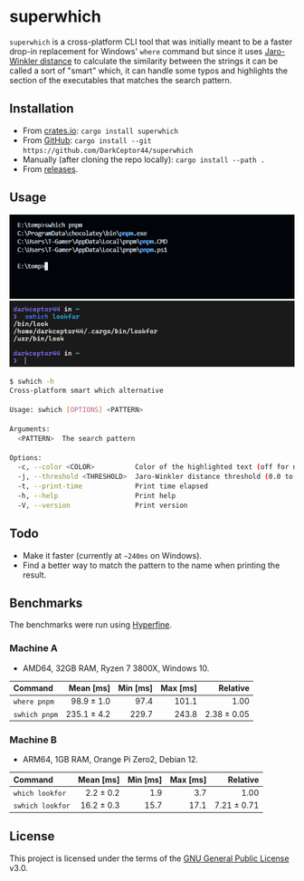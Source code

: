 # superwhich

`superwhich` is a cross-platform CLI tool that was initially meant to be a faster drop-in replacement for Windows' `where` command but since it uses [Jaro-Winkler distance](https://en.wikipedia.org/wiki/Jaro%E2%80%93Winkler_distance) to calculate the similarity between the strings it can be called a sort of "smart" which, it can handle some typos and highlights the section of the executables that matches the search pattern.

## Installation

- From [crates.io](https://crates.io/crates/superwhich): `cargo install superwhich`
- From [GitHub](https://github.com/DarkCeptor44/superwhich): `cargo install --git https://github.com/DarkCeptor44/superwhich`
- Manually (after cloning the repo locally): `cargo install --path .`
- From [releases](https://github.com/DarkCeptor44/superwhich/releases/latest).

## Usage

![usage-windows](assets/usage-windows.png)
![usage-linux](assets/usage-linux.png)

```sh
$ swhich -h
Cross-platform smart which alternative

Usage: swhich [OPTIONS] <PATTERN>

Arguments:
  <PATTERN>  The search pattern

Options:
  -c, --color <COLOR>          Color of the highlighted text (off for no color) [default: blue]
  -j, --threshold <THRESHOLD>  Jaro-Winkler distance threshold (0.0 to 1.0) [default: 0.8]
  -t, --print-time             Print time elapsed
  -h, --help                   Print help
  -V, --version                Print version
```

## Todo

- Make it faster (currently at `~240ms` on Windows).
- Find a better way to match the pattern to the name when printing the result.

## Benchmarks

The benchmarks were run using [Hyperfine](https://github.com/sharkdp/hyperfine).

### Machine A

- AMD64, 32GB RAM, Ryzen 7 3800X, Windows 10.

| Command | Mean [ms] | Min [ms] | Max [ms] | Relative |
|:---|---:|---:|---:|---:|
| `where pnpm` | 98.9 ± 1.0 | 97.4 | 101.1 | 1.00 |
| `swhich pnpm` | 235.1 ± 4.2 | 229.7 | 243.8 | 2.38 ± 0.05 |

### Machine B

- ARM64, 1GB RAM, Orange Pi Zero2, Debian 12.

| Command | Mean [ms] | Min [ms] | Max [ms] | Relative |
|:---|---:|---:|---:|---:|
| `which lookfor` | 2.2 ± 0.2 | 1.9 | 3.7 | 1.00 |
| `swhich lookfor` | 16.2 ± 0.3 | 15.7 | 17.1 | 7.21 ± 0.71 |

## License

This project is licensed under the terms of the [GNU General Public License](LICENSE) v3.0.
